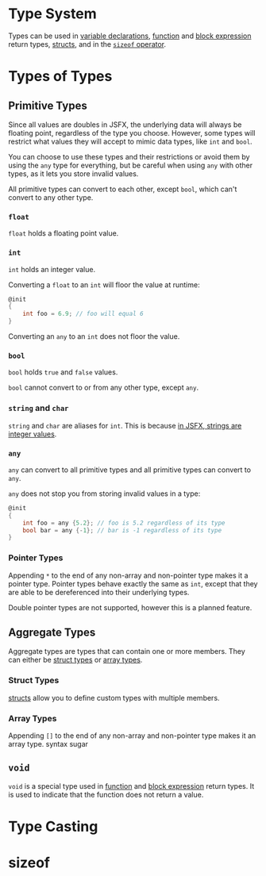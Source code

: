 # Type System
Types can be used in [variable declarations](), [function]() and [block expression]() return types, [structs](), and in the [`sizeof` operator]().

# Types of Types
## Primitive Types
Since all values are doubles in JSFX, the underlying data will always be floating point, regardless of the type you choose. However, some types will restrict what values they will accept to mimic data types, like `int` and `bool`.

You can choose to use these types and their restrictions or avoid them by using the `any` type for everything, but be careful when using `any` with other types, as it lets you store invalid values.

All primitive types can convert to each other, except `bool`, which can't convert to any other type.

### `float`
`float` holds a floating point value.

### `int`
`int` holds an integer value.

Converting a `float` to an `int` will floor the value at runtime:
```c
@init
{
    int foo = 6.9; // foo will equal 6
}
```
Converting an `any` to an `int` does not floor the value.

### `bool`
`bool` holds `true` and `false` values.

`bool` cannot convert to or from any other type, except `any`.

### `string` and `char`
`string` and `char` are aliases for `int`. This is because [in JSFX, strings are integer values](https://www.reaper.fm/sdk/js/strings.php#js_strings).

### `any`
`any` can convert to all primitive types and all primitive types can convert to `any`.

`any` does not stop you from storing invalid values in a type:
```c
@init
{
    int foo = any {5.2}; // foo is 5.2 regardless of its type
    bool bar = any {-1}; // bar is -1 regardless of its type
}
```

### Pointer Types
Appending `*` to the end of any non-array and non-pointer type makes it a pointer type.
Pointer types behave exactly the same as `int`, except that they are able to be dereferenced into their underlying types.

Double pointer types are not supported, however this is a planned feature.

## Aggregate Types
Aggregate types are types that can contain one or more members. They can either be [struct types]() or [array types]().

### Struct Types
[structs]() allow you to define custom types with multiple members.

### Array Types
Appending `[]` to the end of any non-array and non-pointer type makes it an array type.
syntax sugar

## `void`
`void` is a special type used in [function]() and [block expression]() return types. It is used to indicate that the function does not return a value.

# Type Casting

# sizeof
